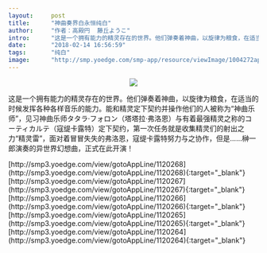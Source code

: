 ```yaml
---
layout:     post
title:      "神曲奏界白永恒纯白"
author:     "作者：高殿円  藤丘ようこ"
intro:      "这是一个拥有能力的精灵存在的世界。他们弹奏着神曲，以旋律为粮食，在适当的时候发挥各种各样音乐的能力。能和精灵定下契约并操作他们的人被称为“神曲乐师”，见习神曲乐师タタラ·フォロン（塔塔拉·弗洛恩）与有着最强精灵之称的コーティカルテ（寇缇卡露特）定下契约，第一次任务就是收集精灵们的射出之力“精灵雷”，面对着冒冒失失的弗洛恩，寇缇卡露特努力与之协作，但是……榊一郎演奏的异世界幻想曲，正式在此开演！"
date:       "2018-02-14 16:56:59"
tags:       "纯白"
image:      "http://smp.yoedge.com/smp-app/resource/viewImage/1004272appline.png"
---
```

<div style="text-align: center">
<p><img src="http://smp.yoedge.com/smp-app/resource/viewImage/1004272appline.png"/></p>
</div>
<p class="post-meta">
<span>这是一个拥有能力的精灵存在的世界。他们弹奏着神曲，以旋律为粮食，在适当的时候发挥各种各样音乐的能力。能和精灵定下契约并操作他们的人被称为“神曲乐师”，见习神曲乐师タタラ·フォロン（塔塔拉·弗洛恩）与有着最强精灵之称的コーティカルテ（寇缇卡露特）定下契约，第一次任务就是收集精灵们的射出之力“精灵雷”，面对着冒冒失失的弗洛恩，寇缇卡露特努力与之协作，但是……榊一郎演奏的异世界幻想曲，正式在此开演！</span>
</p>
[http://smp3.yoedge.com/view/gotoAppLine/1120268](http://smp3.yoedge.com/view/gotoAppLine/1120268){:target="_blank"}
[http://smp3.yoedge.com/view/gotoAppLine/1120267](http://smp3.yoedge.com/view/gotoAppLine/1120267){:target="_blank"}
[http://smp3.yoedge.com/view/gotoAppLine/1120266](http://smp3.yoedge.com/view/gotoAppLine/1120266){:target="_blank"}
[http://smp3.yoedge.com/view/gotoAppLine/1120265](http://smp3.yoedge.com/view/gotoAppLine/1120265){:target="_blank"}
[http://smp3.yoedge.com/view/gotoAppLine/1120264](http://smp3.yoedge.com/view/gotoAppLine/1120264){:target="_blank"}


